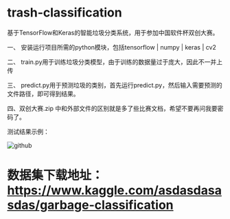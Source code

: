 # trash-classification
基于TensorFlow和Keras的智能垃圾分类系统，用于参加中国软件杯双创大赛。

一、 安装运行项目所需的python模块，包括tensorflow | numpy | keras | cv2

二、 train.py用于训练垃圾分类模型，由于训练的数据量过于庞大，因此不一并上传

三、 predict.py用于预测垃圾的类别，首先运行predict.py，然后输入需要预测的文件路径，即可得到结果。

四、双创大赛.zip 中和外部文件的区别就是多了些比赛文档，希望不要再问我要密码了。

测试结果示例：

![github](https://github.com/cchangcs/trash-classification/blob/master/cardboard_test_result1.png "github")  

# 数据集下载地址：https://www.kaggle.com/asdasdasasdas/garbage-classification
